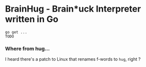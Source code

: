 # BrainHug - Brain\*uck Interpreter written in Go

```
go get ...
TODO
```

### Where from hug...

I heard there's a patch to Linux that renames f-words to `hug`, right ?

